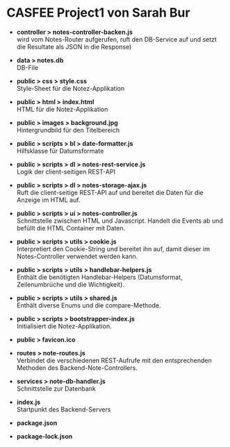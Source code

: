 # CASFEE Project1 von Sarah Bur
- <b>controller > notes-controller-backen.js</b><br>wird vom Notes-Router aufgerufen, ruft den DB-Service auf und setzt die Resultate als JSON in die Response)

- <b>data > notes.db</b><br>DB-File

- <b>public > css > style.css</b><br>Style-Sheet für die Notez-Applikation

- <b>public > html >  index.html</b><br>HTML für die Notez-Applikation

- <b>public > images > background.jpg</b><br>Hintergrundbild für den Titelbereich

- <b>public > scripts > bl > date-formatter.js</b><br>Hilfsklasse für Datumsformate

- <b>public > scripts > dl > notes-rest-service.js</b><br>Logik der client-seitigen REST-API

- <b>public > scripts > dl > notes-storage-ajax.js</b><br>Ruft die client-seitige REST-API auf und bereitet die Daten für die Anzeige im HTML auf.

- <b>public > scripts > ui > notes-controller.js</b><br>Schnittstelle zwischen HTML und Javascript. Handelt die Events ab und befüllt die HTML Container mit Daten.

- <b>public > scripts > utils > cookie.js</b><br>Interpretiert den Cookie-String und bereitet ihn auf, damit dieser im Notes-Controller verwendet werden kann.

- <b>public > scripts > utils > handlebar-helpers.js</b><br>Enthält die benötigten Handlebar-Helpers (Datumsformat, Zeilenumbrüche und die Wichtigkeit). 

- <b>public > scripts > utils > shared.js</b><br>Enthält diverse Enums und die compare-Methode.

- <b>public > scripts > bootstrapper-index.js</b><br>Initialisiert die Notez-Applikation.

- <b>public > favicon.ico</b>

- <b>routes > note-routes.js</b><br>Verbindet die verschiedenen REST-Aufrufe mit den entsprechenden Methoden des Backend-Note-Controllers.

- <b>services > note-db-handler.js</b><br>Schnittstelle zur Datenbank

- <b>index.js</b><br>Startpunkt des Backend-Servers

- <b>package.json</b>

- <b>package-lock.json</b>


